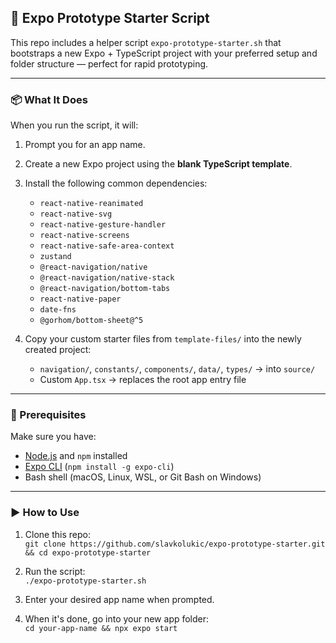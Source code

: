 ## 🚀 Expo Prototype Starter Script

This repo includes a helper script `expo-prototype-starter.sh` that bootstraps a new Expo + TypeScript project with your preferred setup and folder structure — perfect for rapid prototyping.

---

### 📦 What It Does

When you run the script, it will:

1. Prompt you for an app name.
2. Create a new Expo project using the **blank TypeScript template**.
3. Install the following common dependencies:

   - `react-native-reanimated`
   - `react-native-svg`
   - `react-native-gesture-handler`
   - `react-native-screens`
   - `react-native-safe-area-context`
   - `zustand`
   - `@react-navigation/native`
   - `@react-navigation/native-stack`
   - `@react-navigation/bottom-tabs`
   - `react-native-paper`
   - `date-fns`
   - `@gorhom/bottom-sheet@^5`

4. Copy your custom starter files from `template-files/` into the newly created project:
   - `navigation/`, `constants/`, `components/`, `data/`, `types/` → into `source/`
   - Custom `App.tsx` → replaces the root app entry file

---

### 🧰 Prerequisites

Make sure you have:

- [Node.js](https://nodejs.org/) and `npm` installed
- [Expo CLI](https://docs.expo.dev/get-started/installation/) (`npm install -g expo-cli`)
- Bash shell (macOS, Linux, WSL, or Git Bash on Windows)

---

### ▶️ How to Use

1. Clone this repo:  
   `git clone https://github.com/slavkolukic/expo-prototype-starter.git && cd expo-prototype-starter`

2. Run the script:  
   `./expo-prototype-starter.sh`

3. Enter your desired app name when prompted.

4. When it's done, go into your new app folder:  
   `cd your-app-name && npx expo start`
